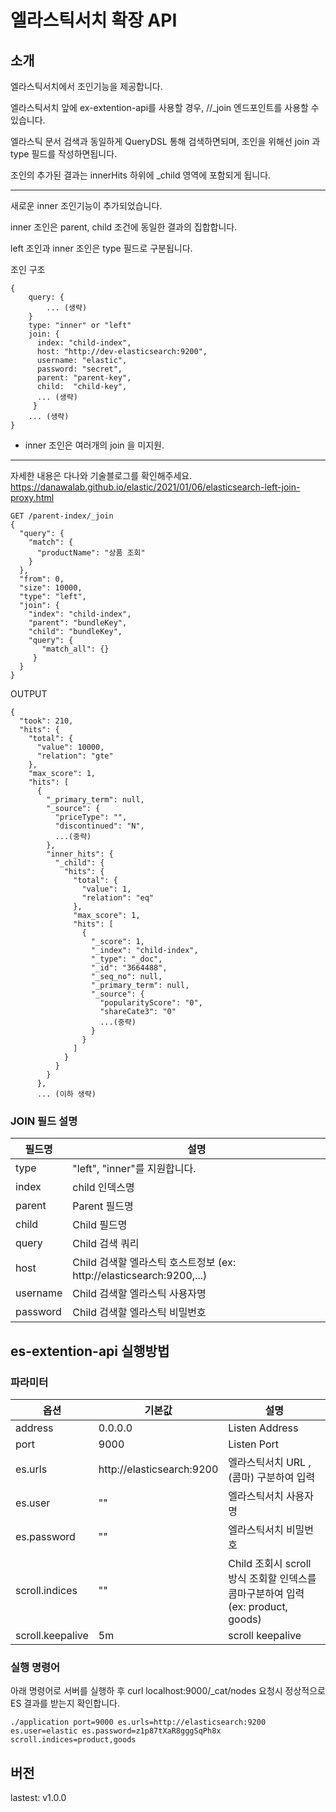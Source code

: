# 엘라스틱서치 확장 API 

## 소개

엘라스틱서치에서 조인기능을 제공합니다.

엘라스틱서치 앞에 ex-extention-api를 사용할 경우, /<index>/_join 엔드포인트를 사용할 수 있습니다.

엘라스틱 문서 검색과 동일하게 QueryDSL 통해 검색하면되며, 조인을 위해선 join 과 type 필드를 작성하면됩니다. 

조인의 추가된 결과는 innerHits 하위에 _child 영역에 포함되게 됩니다.

---
새로운 inner 조인기능이 추가되었습니다.

inner 조인은 parent, child 조건에 동일한 결과의 집합합니다.  

left 조인과 inner 조인은 type 필드로 구분됩니다. 

조인 구조
```text
{
    query: {
        ... (생략)
    }
    type: "inner" or "left" 
    join: { 
      index: "child-index",
      host: "http://dev-elasticsearch:9200",
      username: "elastic",
      password: "secret",
      parent: "parent-key",
      child:  "child-key",
      ... (생략)
     }
    ... (생략)
}
```
* inner 조인은 여러개의 join 을 미지원.

---

자세한 내용은 다나와 기술블로그를 확인해주세요.
https://danawalab.github.io/elastic/2021/01/06/elasticsearch-left-join-proxy.html

```
GET /parent-index/_join
{
  "query": {
    "match": {
      "productName": "상품 조회"
    }
  },
  "from": 0,
  "size": 10000,
  "type": "left",
  "join": {
    "index": "child-index",
    "parent": "bundleKey",
    "child": "bundleKey",
    "query": {
       "match_all": {}
     }
  }
}
```

OUTPUT
```
{
  "took": 210,
  "hits": {
    "total": {
      "value": 10000,
      "relation": "gte"
    },
    "max_score": 1,
    "hits": [
      {
        "_primary_term": null,
        "_source": {
          "priceType": "",
          "discontinued": "N",
          ...(중략)
        },
        "inner_hits": {
          "_child": {
            "hits": {
              "total": {
                "value": 1,
                "relation": "eq"
              },
              "max_score": 1,
              "hits": [
                {
                  "_score": 1,
                  "_index": "child-index",
                  "_type": "_doc",
                  "_id": "3664488",
                  "_seq_no": null,
                  "_primary_term": null,
                  "_source": {
                    "popularityScore": "0",
                    "shareCate3": "0"
                    ...(중략)
                  }
                }
              ]
            }
          }
        }
      },
      ... (이하 생략)
```

### JOIN 필드 설명

| 필드명 | 설명 |
| --- | --- |
|type | "left", "inner"를 지원합니다. |
|index | child 인덱스명 |
|parent | Parent 필드명 |
|child | Child 필드명 |
|query | Child 검색 쿼리 |
|host | Child 검색할 엘라스틱 호스트정보 (ex: http://elasticsearch:9200,...) |
|username | Child 검색할 엘라스틱 사용자명 |
|password | Child 검색할 엘라스틱 비밀번호 |

## es-extention-api 실행방법

### 파라미터
|옵션|기본값|설명|
|---|---|---|
|address|0.0.0.0|Listen Address|
|port|9000|Listen Port|
|es.urls|http://elasticsearch:9200|엘라스틱서치 URL ,(콤마) 구분하여 입력|
|es.user|""|엘라스틱서치 사용자명|
|es.password|""|엘라스틱서치 비밀번호|
|scroll.indices | "" |Child 조회시 scroll 방식 조회할 인덱스를 콤마구분하여 입력 (ex: product, goods)|
|scroll.keepalive | 5m | scroll keepalive |


### 실행 명령어
아래 명령어로 서버를 실행하 후 curl localhost:9000/_cat/nodes 요청시 정상적으로 ES 결과를 받는지 확인합니다. 
 ```
./application port=9000 es.urls=http://elasticsearch:9200 es.user=elastic es.password=z1p87tXaR8gggSqPh8x scroll.indices=product,goods 
```

## 버전
lastest: v1.0.0


 
 
 
 